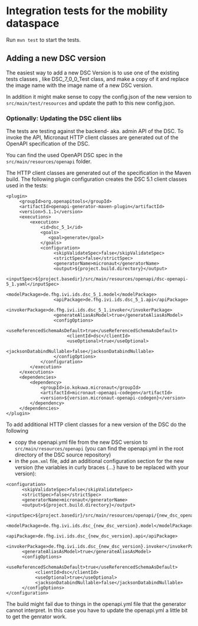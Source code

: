# Integration tests for the mobility dataspace

Run ```mvn test``` to start the tests.

## Adding a new DSC version

The easiest way to add a new DSC Version is to use one of the existing tests classes , like DSC_7_0_0_Test class, and
make a copy of it and replace the image name with the image name of a new DSC version.

In addition it might make sense to copy the config.json of the new version to
```src/main/test/resources``` and update the path to this new config.json.

### Optionally: Updating the DSC client libs

The tests are testing against the backend- aka. admin API of the DSC. To invoke the API, Micronaut HTTP client classes
are generated out of the OpenAPI specification of the DSC.

You can find the used OpenAPI DSC spec in the ```src/main/resources/openapi``` folder.

The HTTP client classes are generated out of the specification in the Maven build. The following plugin configuration
creates the DSC 5.1 client classes used in the tests:

```
<plugin>
     <groupId>org.openapitools</groupId>
     <artifactId>openapi-generator-maven-plugin</artifactId>
     <version>5.1.1</version>
     <executions>
         <execution>
             <id>dsc_5_1</id>
             <goals>
                <goal>generate</goal>
             </goals>
             <configuration>
                  <skipValidateSpec>false</skipValidateSpec>
                  <strictSpec>false</strictSpec>
                  <generatorName>micronaut</generatorName>
                  <output>${project.build.directory}</output>
                  <inputSpec>${project.basedir}/src/main/resources/openapi/dsc-openapi-5_1.yaml</inputSpec>
                  <modelPackage>de.fhg.ivi.ids.dsc_5_1.model</modelPackage>
                  <apiPackage>de.fhg.ivi.ids.dsc_5_1.api</apiPackage>
                  <invokerPackage>de.fhg.ivi.ids.dsc_5_1.invoker</invokerPackage>
                  <generateAliasAsModel>true</generateAliasAsModel>
                  <configOptions>
                       <useReferencedSchemaAsDefault>true</useReferencedSchemaAsDefault>
                       <clientId>dsc</clientId>
                       <useOptional>true</useOptional>
                       <jacksonDatabindNullable>false</jacksonDatabindNullable>
                  </configOptions>
             </configuration>
         </execution>
     </executions>
     <dependencies>
         <dependency>
             <groupId>io.kokuwa.micronaut</groupId>
             <artifactId>micronaut-openapi-codegen</artifactId>
             <version>${version.micronaut-openapi-codegen}</version>
         </dependency>
     </dependencies>
</plugin>
```

To add additional HTTP client classes for a new version of the DSC do the following
  * copy the openapi.yml file from the new DSC version to ```src/main/resources/openapi```
    (you can find the openapi.yml in the root directory of the DSC source repository) 
  * in the ```pom.xml``` file, add an additional configuration section for the new version 
    (the variables in curly braces {...} have to be replaced with your version):

```
<configuration>
      <skipValidateSpec>false</skipValidateSpec>
      <strictSpec>false</strictSpec>
      <generatorName>micronaut</generatorName>
      <output>${project.build.directory}</output>
      <inputSpec>${project.basedir}/src/main/resources/openapi/{new_dsc_openapi_version}.yaml</inputSpec>
      <modelPackage>de.fhg.ivi.ids.dsc_{new_dsc_version}.model</modelPackage>
      <apiPackage>de.fhg.ivi.ids.dsc_{new_dsc_version}.api</apiPackage>
      <invokerPackage>de.fhg.ivi.ids.dsc_{new_dsc_version}.invoker</invokerPackage>
      <generateAliasAsModel>true</generateAliasAsModel>
      <configOptions>
           <useReferencedSchemaAsDefault>true</useReferencedSchemaAsDefault>
           <clientId>dsc</clientId>
           <useOptional>true</useOptional>
           <jacksonDatabindNullable>false</jacksonDatabindNullable>
      </configOptions>
</configuration>
```

The build might fail due to things in the openapi.yml file that the generator cannot interpret.
In this case you have to update the openapi.yml a little bit to get the genrator work.